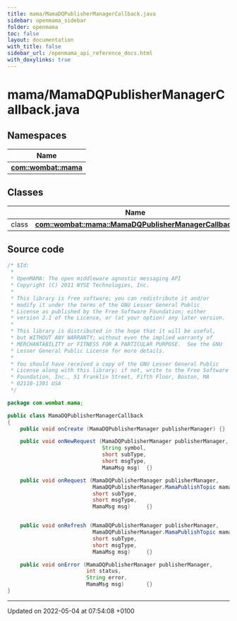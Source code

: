```yaml
---
title: mama/MamaDQPublisherManagerCallback.java
sidebar: openmama_sidebar
folder: openmama
toc: false
layout: documentation
with_title: false
sidebar_url: /openmama_api_reference_docs.html
with_doxylinks: true
---
```


# mama/MamaDQPublisherManagerCallback.java



## Namespaces

| Name           |
| -------------- |
| **[com::wombat::mama](namespacecom_1_1wombat_1_1mama.html)**  |

## Classes

|                | Name           |
| -------------- | -------------- |
| class | **[com::wombat::mama::MamaDQPublisherManagerCallback](classcom_1_1wombat_1_1mama_1_1MamaDQPublisherManagerCallback.html)**  |




## Source code

```java
/* $Id:
 *
 * OpenMAMA: The open middleware agnostic messaging API
 * Copyright (C) 2011 NYSE Technologies, Inc.
 *
 * This library is free software; you can redistribute it and/or
 * modify it under the terms of the GNU Lesser General Public
 * License as published by the Free Software Foundation; either
 * version 2.1 of the License, or (at your option) any later version.
 *
 * This library is distributed in the hope that it will be useful,
 * but WITHOUT ANY WARRANTY; without even the implied warranty of
 * MERCHANTABILITY or FITNESS FOR A PARTICULAR PURPOSE.  See the GNU
 * Lesser General Public License for more details.
 *
 * You should have received a copy of the GNU Lesser General Public
 * License along with this library; if not, write to the Free Software
 * Foundation, Inc., 51 Franklin Street, Fifth Floor, Boston, MA
 * 02110-1301 USA
 */

package com.wombat.mama;

public class MamaDQPublisherManagerCallback
{
    public void onCreate (MamaDQPublisherManager publisherManager) {}

    public void onNewRequest (MamaDQPublisherManager publisherManager,
                              String symbol, 
                              short subType, 
                              short msgType, 
                              MamaMsg msg)  {}

    public void onRequest (MamaDQPublisherManager publisherManager,
                           MamaDQPublisherManager.MamaPublishTopic mamaPublishTopic, 
                           short subType, 
                           short msgType, 
                           MamaMsg msg)     {}


    public void onRefresh (MamaDQPublisherManager publisherManager,
                           MamaDQPublisherManager.MamaPublishTopic mamaPublishTopic, 
                           short subType, 
                           short msgType, 
                           MamaMsg msg)     {}

    public void onError (MamaDQPublisherManager publisherManager, 
                         int status,
                         String error, 
                         MamaMsg msg)       {}
}
```


-------------------------------

Updated on 2022-05-04 at 07:54:08 +0100

